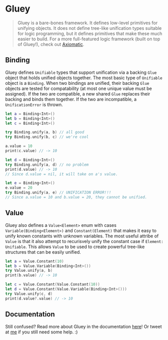 # Gluey

> Gluey is a bare-bones framework. It defines low-level primitives for unifying objects. It does not define tree-like
> unification types suitable for logic programming, but it defines primitives that make these much easier to build. For a
> more full-featured logic framework (built on top of Gluey!), check out [Axiomatic](https://github.com/JadenGeller/Axiomatic).

## Binding

Gluey defines `Unifiable` types that support unification via a backing `Glue` object that holds unified objects together. The most basic type of `Unifiable` object is a `Binding`. When two bindings are unified, their backing `Glue` objects are tested for compatability (at most one unique value must be assigned). If the two are compatible, a new shared `Glue` replaces their backing and binds them together. If the two are incompatible, a `UnificationError` is thrown.

```swift
let a = Binding<Int>()
let b = Binding<Int>()
let c = Binding<Int>()

try Binding.unify(a, b) // all good
try Binding.unify(b, c) // we're cool

a.value = 10
print(c.value) // -> 10

let d = Binding<Int>()
try Binding.unify(a, d) // no problem
print(d.value) // -> 10
// Since d.value = nil, it will take on a's value.

let e = Binding<Int>()
e.value = 20
try Binding.unify(a, e) // UNIFICATION ERROR!!!
// Since a.value = 10 and b.value = 20, they cannot be unified.
```

## Value

Gluey also defines a `Value<Element>` enum with cases `Variable(Binding<Element>)` and `Constant(Element)` that makes it easy to unify known constants with unknown variables. The most useful attribe of `Value` is that it also attempt to recurisvely unify the constant case if `Element: Unifiable`. This allows `Value` to be used to create powerful tree-like structures that can be easily unified.
```swift
let a = Value.Constant(10)
let b = Value.Variable(Binding<Int>())
try Value.unify(a, b)
print(b.value) // -> 10

let c = Value.Constant(Value.Constant(10))
let d = Value.Constant(Value.Variable(Binding<Int>()))
try Value.unify(c, d)
print(d.value?.value) // -> 10
```

## Documentation

Still confused? Read more about Gluey in the documentation [here](http://jadengeller.github.io/Gluey/docs/index.html)! Or tweet at [me](https://twitter.com/jadengeller) if you still need some help. :)

